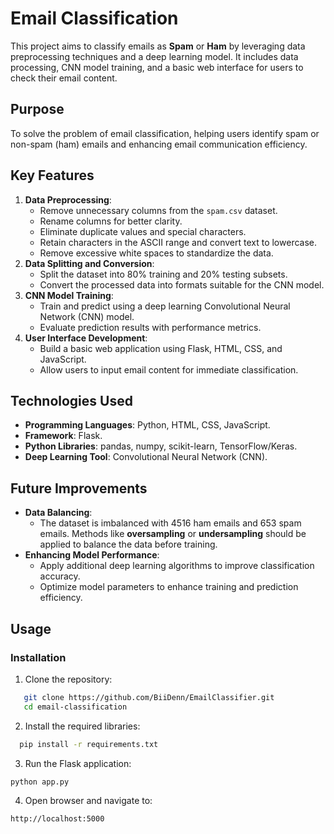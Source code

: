 # Email Classification

This project aims to classify emails as **Spam** or **Ham** by leveraging data preprocessing techniques and a deep learning model. It includes data processing, CNN model training, and a basic web interface for users to check their email content.

## Purpose
To solve the problem of email classification, helping users identify spam or non-spam (ham) emails and enhancing email communication efficiency.

## Key Features
1. **Data Preprocessing**:
   - Remove unnecessary columns from the `spam.csv` dataset.
   - Rename columns for better clarity.
   - Eliminate duplicate values and special characters.
   - Retain characters in the ASCII range and convert text to lowercase.
   - Remove excessive white spaces to standardize the data.
2. **Data Splitting and Conversion**:
   - Split the dataset into 80% training and 20% testing subsets.
   - Convert the processed data into formats suitable for the CNN model.
3. **CNN Model Training**:
   - Train and predict using a deep learning Convolutional Neural Network (CNN) model.
   - Evaluate prediction results with performance metrics.
4. **User Interface Development**:
   - Build a basic web application using Flask, HTML, CSS, and JavaScript.
   - Allow users to input email content for immediate classification.

## Technologies Used
- **Programming Languages**: Python, HTML, CSS, JavaScript.
- **Framework**: Flask.
- **Python Libraries**: pandas, numpy, scikit-learn, TensorFlow/Keras.
- **Deep Learning Tool**: Convolutional Neural Network (CNN).

## Future Improvements
- **Data Balancing**:
  - The dataset is imbalanced with 4516 ham emails and 653 spam emails. Methods like **oversampling** or **undersampling** should be applied to balance the data before training.
- **Enhancing Model Performance**:
  - Apply additional deep learning algorithms to improve classification accuracy.
  - Optimize model parameters to enhance training and prediction efficiency.

## Usage
### Installation
1. Clone the repository:
```bash
   git clone https://github.com/BiiDenn/EmailClassifier.git
   cd email-classification
```
2. Install the required libraries:
```bash
  pip install -r requirements.txt
```
3. Run the Flask application:
```bash
python app.py
```
4. Open browser and navigate to:
```bash
http://localhost:5000
```

   

